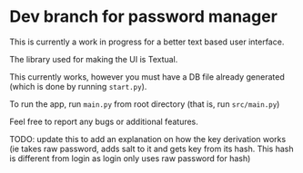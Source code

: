 # Dev branch for password manager

This is currently a work in progress for a better text based user interface.

The library used for making the UI is Textual.

This currently works, however you must have a DB file already generated (which is done by running `start.py`).

To run the app, run `main.py` from root directory (that is, run `src/main.py`)

Feel free to report any bugs or additional features.

TODO: update this to add an explanation on how the key derivation works (ie takes raw password, adds salt to it and gets key from its hash. This hash is different from login as login only uses raw password for hash)